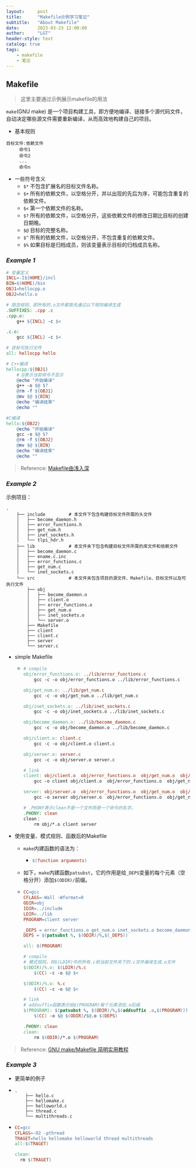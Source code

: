 ```yaml
---
layout:     post
title:      "Makefile示例学习笔记"
subtitle:   "About Makefile"
date:       2023-03-23 12:00:00
author:     "LGT"
header-style: text
catalog: true
tags:
    - makefile
    - 笔记
---
```


## Makefile

> 这里主要通过示例展示makefile的用法

`make`(GNU make) 是一个项目构建工具，即方便地编译、链接多个源代码文件，自动决定哪些源文件需要重新编译，从而高效地构建自己的项目。

- 基本规则

```
目标文件:依赖文件
     命令1
     命令2
     ...
     命令n
```

- 一些符号含义
  - `$*`  不包含扩展名的目标文件名称。
  - `$+`  所有的依赖文件，以空格分开，并以出现的先后为序，可能包含重复的依赖文件。
  - `$<`  第一个依赖文件的名称。
  - `$?`  所有的依赖文件，以空格分开，这些依赖文件的修改日期比目标的创建日期晚。
  - `$@`  目标的完整名称。
  - `$^`  所有的依赖文件，以空格分开，不包含重复的依赖文件。
  - `$%`  如果目标是归档成员，则该变量表示目标的归档成员名称。

### *Example 1*

```makefile
# 变量定义
INCL=-I${HOME}/incl
BIN=$(HOME)/bin
OBJ1=hellocpp.o
OBJ2=hello.o

# 隐含规则，即所有的.o文件都首先通过以下规则编译生成
.SUFFIXES: .cpp .c
.cpp.o:
	g++ ${INCL} -c $<

.c.o:
	gcc ${INCL} -c $<

# 目标可执行文件
all: hellocpp hello

# C++编译
hellocpp:${OBJ1}
	# @表示当前命令不显示
	@echo "开始编译"
	g++ -o $@ $?
	@rm -f ${OBJ1}
	@mv $@ ${BIN}
	@echo "编译结束"
	@echo ""

#C编译
hello:${OBJ2}
	@echo "开始编译"
	gcc -o $@ $?
	@rm -f ${OBJ2}
	@mv $@ ${BIN}
	@echo "编译结束"
	@echo ""
```

> Reference: [Makefile由浅入深](https://zhuanlan.zhihu.com/p/47390641)

### *Example 2*

示例项目：

```
.
    ├── include         # 本文件下包含构建目标文件所需的头文件
    │   ├── become_daemon.h
    │   ├── error_functions.h
    │   ├── get_num.h
    │   ├── inet_sockets.h
    │   └── tlpi_hdr.h
    ├── lib             # 本文件夹下包含构建目标文件所需的库文件和依赖文件
    │   ├── become_daemon.c
    │   ├── ename.c.inc
    │   ├── error_functions.c
    │   ├── get_num.c
    │   └── inet_sockets.c
    └── src             # 本文件夹包含项目的源文件、Makefile、目标文件以及可执行文件
        ├── obj
        │   ├── become_daemon.o
        │   ├── client.o
        │   ├── error_functions.o
        │   ├── get_num.o
        │   ├── inet_sockets.o
        │   └── server.o
        ├── Makefile
        ├── client
        ├── client.c
        ├── server
        └── server.c
```

- simple Makefile

  - ```makefile
    # compile
    obj/error_functions.o: ../lib/error_functions.c
        gcc -c -o obj/error_functions.o ../lib/error_functions.c 
    
    obj/get_num.o: ../lib/get_num.c
        gcc -c -o obj/get_num.o ../lib/get_num.c 
    
    obj/inet_sockets.o: ../lib/inet_sockets.c
        gcc -c -o obj/inet_sockets.o ../lib/inet_sockets.c 
    
    obj/become_daemon.o: ../lib/become_daemon.c
        gcc -c -o obj/become_daemon.o ../lib/become_daemon.c 
    
    obj/client.o: client.c
        gcc -c -o obj/client.o client.c 
    
    obj/server.o: server.c
        gcc -c -o obj/server.o server.c 
    
    # link
    client: obj/client.o  obj/error_functions.o  obj/get_num.o  obj/inet_sockets.o  obj/become_daemon.o 
        gcc -o client obj/client.o  obj/error_functions.o  obj/get_num.o  obj/inet_sockets.o  obj/become_daemon.o 
    
    server: obj/server.o  obj/error_functions.o  obj/get_num.o  obj/inet_sockets.o  obj/become_daemon.o 
        gcc -o server obj/server.o  obj/error_functions.o  obj/get_num.o  obj/inet_sockets.o  obj/become_daemon.
    
    # .PHONY表示clean不是一个文件而是一个命令的名字。
    .PHONY: clean
    clean：
        rm obj/*.o client server
    ```

- 使用变量、模式规则、函数后的Makefile

  - `make`内建函数的语法为：

    - ```makefile
      $(function arguments)
      ```

  - 如下，`make`内建函数`patsubst`，它的作用是给`_DEPS`变量的每个元素（空格分开）添加`$(ODIR)/`前缀。

  - ```makefile
    CC=gcc
    CFLAGS=-Wall -Wformat=0
    ODIR=obj
    IDIR=../include
    LDIR=../lib
    PROGRAM=client server
    
    _DEPS = error_functions.o get_num.o inet_sockets.o become_daemon.o
    DEPS = $(patsubst %, $(ODIR)/%,$(_DEPS))
    
    all: $(PROGRAM)
    
    # compile
    # 模式规则，将$(LDIR)中的所有.c和当前文件夹下的.c文件编译生成.o文件
    $(ODIR)/%.o: $(LDIR)/%.c
        $(CC) -c -o $@ $<
    
    $(ODIR)/%.o: %.c
        $(CC) -c -o $@ $< 
    
    # link
    # addsuffix函数表示给$(PROGRAM)每个元素添加.o后缀
    $(PROGRAM): $(patsubst %, $(ODIR)/%,$(addsuffix .o,$(PROGRAM))) $(DEPS)
        $(CC) -o $@ $(ODIR)/$@.o $(DEPS) 
    
    .PHONY: clean
    clean: 
        rm $(ODIR)/*.o $(PROGRAM)
    ```

> Reference: [GNU make/Makefile 简明实用教程](https://zhuanlan.zhihu.com/p/376493209)

### *Example 3*

- 更简单的例子

- ```
  .
      ├── hello.c
      ├── hellomake.c
      ├── helloworld.c
      ├── thread.c
      └── multithreads.c
  ```

- ```makefile
  CC=gcc
  CFLAGS=-O2 -pthread
  TRAGET=hello hellomake helloworld thread multithreads
  all:$(TRAGET)
  
  clean:
  	rm $(TRAGET)
  ```